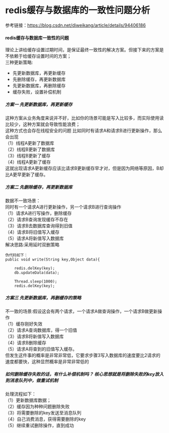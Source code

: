 # redis缓存与数据库的一致性问题分析
参考链接：https://blog.csdn.net/diweikang/article/details/94406186

#### redis缓存与数据库一致性的问题
理论上讲给缓存设置过期时间，是保证最终一致性的解决方案。但接下来的方案是不依赖于给缓存设置时间的方案；  
三种更新策略:  
- 先更新数据库，再更新缓存
- 先删除缓存，再更新数据库
- 先更新数据库，再删除缓存  
- 缓存失败，设置补偿机制  
##### 方案一 先更新数据库，再更新缓存  
这种方案从业务角度来说并不好，比如你的场景可能是写入比较多，而实际使用读比较少，这种方案就会导致性能浪费；   
这种方式也会存在线程安全的问题 比如同时有请求A和请求B进行更新操作，那么会出现  
（1）线程A更新了数据库  
（2）线程B更新了数据库  
（3）线程B更新了缓存  
（4）线程A更新了缓存  
这就出现请求A更新缓存应该比请求B更新缓存早才对，但是因为网络等原因，B却比A更早更新了缓存。  

##### 方案二 先删除缓存，再更新数据库
数据不一致场景：   
同时有一个请求A进行更新操作，另一个请求B进行查询操作   
（1）请求A进行写操作，删除缓存   
（2）请求B查询发现缓存不存在    
（3）请求B去数据库查询得到旧值     
（4）请求B将旧值写入缓存   
（5）请求A将新值写入数据库   
解决思路:采用延时双删策略  
```
伪代码如下：
public void write(String key,Object data){
 
    redis.delKey(key);
    db.updateData(data);
 
    Thread.sleep(1000);
    redis.delKey(key);
```
##### 方案三 先更新数据库，再删缓存的策略
不一致的场景:假设这会有两个请求，一个请求A做查询操作，一个请求B做更新操作  
（1）缓存刚好失效  
（2）请求A查询数据库，得一个旧值  
（3）请求B将新值写入数据库  
（4）请求B删除缓存  
（5）请求A将查到的旧值写入缓存。  
但发生这件事的概率是非常非常低，它要求步骤3写入数据库的速度要比2请求的速度都要快，这种显然概率是非常非常低的  

##### 如何删除缓存失败的话，有什么补偿机制吗？ 核心思想就是将删除失败的key放入到消息队列中，做重试机制
处理流程如下：  
（1）更新数据库数据；  
（2）缓存因为种种问题删除失败  
（3）将需要删除的key发送至消息队列  
（4）自己消费消息，获得需要删除的key  
（5）继续重试删除操作，直到成功  



